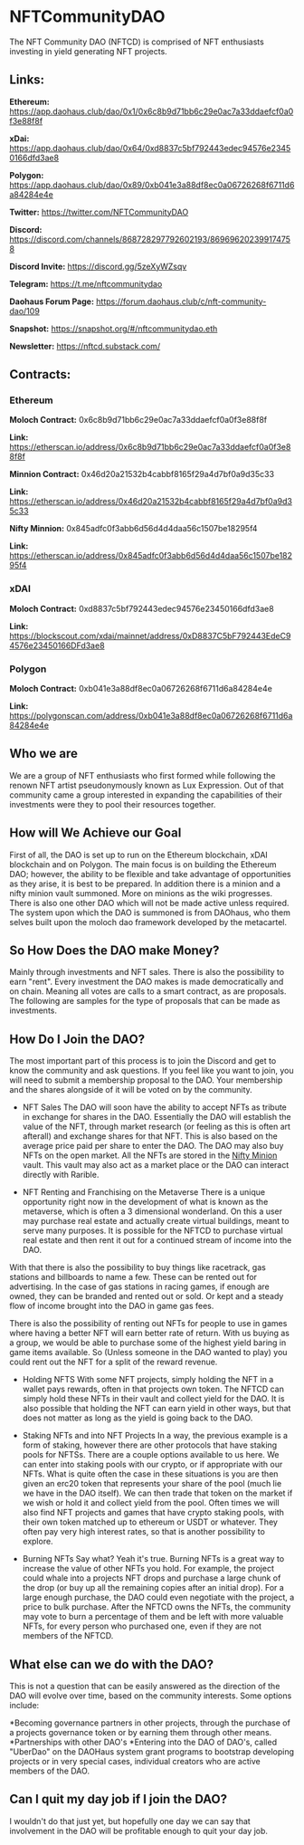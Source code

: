 # NFTCommunityDAO
The NFT Community DAO (NFTCD) is comprised of NFT enthusiasts investing in yield generating NFT projects.

## Links:

**Ethereum:** <https://app.daohaus.club/dao/0x1/0x6c8b9d71bb6c29e0ac7a33ddaefcf0a0f3e88f8f>

**xDai:** <https://app.daohaus.club/dao/0x64/0xd8837c5bf792443edec94576e23450166dfd3ae8>

**Polygon:** <https://app.daohaus.club/dao/0x89/0xb041e3a88df8ec0a06726268f6711d6a84284e4e>

**Twitter:** <https://twitter.com/NFTCommunityDAO>

**Discord:** <https://discord.com/channels/868728297792602193/869696202399174758>

**Discord Invite:** <https://discord.gg/5zeXyWZsqv>

**Telegram:** <https://t.me/nftcommunitydao>

**Daohaus Forum Page:** <https://forum.daohaus.club/c/nft-community-dao/109>

**Snapshot:** <https://snapshot.org/#/nftcommunitydao.eth>

**Newsletter:** <https://nftcd.substack.com/>

## Contracts:

### Ethereum

**Moloch Contract:** 0x6c8b9d71bb6c29e0ac7a33ddaefcf0a0f3e88f8f

**Link:** <https://etherscan.io/address/0x6c8b9d71bb6c29e0ac7a33ddaefcf0a0f3e88f8f>

**Minnion Contract:** 0x46d20a21532b4cabbf8165f29a4d7bf0a9d35c33

**Link:** <https://etherscan.io/address/0x46d20a21532b4cabbf8165f29a4d7bf0a9d35c33>

**Nifty Minnion:** 0x845adfc0f3abb6d56d4d4daa56c1507be18295f4

**Link:** <https://etherscan.io/address/0x845adfc0f3abb6d56d4d4daa56c1507be18295f4>

### xDAI

**Moloch Contract:** 0xd8837c5bf792443edec94576e23450166dfd3ae8

**Link:** <https://blockscout.com/xdai/mainnet/address/0xD8837C5bF792443EdeC94576e23450166DFd3ae8>

### Polygon

**Moloch Contract:** 0xb041e3a88df8ec0a06726268f6711d6a84284e4e

**Link:** <https://polygonscan.com/address/0xb041e3a88df8ec0a06726268f6711d6a84284e4e>

## Who we are
We are a group of NFT enthusiasts who first formed while following the renown NFT artist pseudonymously known as Lux Expression. Out of that community came a group interested in expanding the capabilities of their investments were they to pool their resources together.

## How will We Achieve our Goal
First of all, the DAO is set up to run on the Ethereum blockchain, xDAI blockchain and on Polygon. The main focus is on building the Ethereum DAO; however, the ability to be flexible and take advantage of opportunities as they arise, it is best to be prepared. In addition there is a minion and a nifty minion vault summoned. More on minions as the wiki progresses. There is also one other DAO which will not be made active unless required. The system upon which the DAO is summoned is from DAOhaus, who them selves built upon the moloch dao framework developed by the metacartel.

## So How Does the DAO make Money?
Mainly through investments and NFT sales. There is also the possibility to earn "rent". Every investment the DAO makes is made democratically and on chain. Meaning all votes are calls to a smart contract, as are proposals. The following are samples for the type of proposals that can be made as investments.

## How Do I Join the DAO?
The most important part of this process is to join the Discord and get to know the community and ask questions. If you feel like you want to join, you will need to submit a membership proposal to the DAO. Your membership and the shares alongside of it will be voted on by the community.

* NFT Sales
The DAO will soon have the ability to accept NFTs as tribute in exchange for shares in the DAO. Essentially the DAO will establish the value of the NFT, through market research (or feeling as this is often art afterall) and exchange shares for that NFT. This is also based on the average price paid per share to enter the DAO. The DAO may also buy NFTs on the open market. All the NFTs are stored in the [Nifty Minion](https://etherscan.io/address/0x845adfc0f3abb6d56d4d4daa56c1507be18295f4#tokentxnsErc721) vault. This vault may also act as a market place or the DAO can interact directly with Rarible.

* NFT Renting and Franchising on the Metaverse
There is a unique opportunity right now in the development of what is known as the metaverse, which is often a 3 dimensional wonderland. On this a user may purchase real estate and actually create virtual buildings, meant to serve many purposes. It is possible for the NFTCD to purchase virtual real estate and then rent it out for a continued stream of income into the DAO.

With that there is also the possibility to buy things like racetrack, gas stations and billboards to name a few. These can be rented out for advertising. In the case of gas stations in racing games, if enough are owned, they can be branded and rented out or sold. Or kept and a steady flow of income brought into the DAO in game gas fees.

There is also the possibility of renting out NFTs for people to use in games where having a better NFT will earn better rate of return. With us buying as a group, we would be able to purchase some of the highest yield baring in game items available. So (Unless someone in the DAO wanted to play) you could rent out the NFT for a split of the reward revenue.

* Holding NFTS
With some NFT projects, simply holding the NFT in a wallet pays rewards, often in that projects own token. The NFTCD can simply hold these NFTs in their vault and collect yield for the DAO. It is also possible that holding the NFT can earn yield in other ways, but that does not matter as long as the yield is going back to the DAO.

* Staking NFTs and into NFT Projects
In a way, the previous example is a form of staking, however there are other protocols that have staking pools for NFTSs. There are a couple options available to us here. We can enter into staking pools with our crypto, or if appropriate with our NFTs. What is quite often the case in these situations is you are then given an erc20 token that represents your share of the pool (much lie we have in the DAO itself). We can then trade that token on the market if we wish or hold it and collect yield from the pool. Often times we will also find NFT projects and games that have crypto staking pools, with their own token matched up to ethereum or USDT or whatever. They often pay very high interest rates, so that is another possibility to explore.

* Burning NFTs
Say what? Yeah it's true. Burning NFTs is a great way to increase the value of other NFTs you hold. For example, the project could whale into a projects NFT drops and purchase a large chunk of the drop (or buy up all the remaining copies after an initial drop). For a large enough purchase, the DAO could even negotiate with the project, a price to bulk purchase. After the NFTCD owns the NFTs, the community may vote to burn a percentage of them and be left with more valuable NFTs, for every person who purchased one, even if they are not members of the NFTCD.

## What else can we do with the DAO?
This is not a question that can be easily answered as the direction of the DAO will evolve over time, based on the community interests. Some options include:

*Becoming governance partners in other projects, through the purchase of a projects governance token or by earning them through other means.
*Partnerships with other DAO's
*Entering into the DAO of DAO's, called "UberDao" on the DAOHaus system grant programs to bootstrap developing projects or in very special cases, individual creators who are active members of the DAO.

## Can I quit my day job if I join the DAO?
I wouldn't do that just yet, but hopefully one day we can say that involvement in the DAO will be profitable enough to quit your day job.

